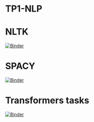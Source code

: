 # TP1-NLP
# NLTK
[![Binder](https://mybinder.org/badge_logo.svg)](https://mybinder.org/v2/gh/Aoutman-ait-mbarK/TP-NLP/main?filepath=nltk%20.ipynb)


# SPACY
[![Binder](https://mybinder.org/badge_logo.svg)](https://mybinder.org/v2/gh/Aoutman-ait-mbarK/TP-NLP/main?filepath=spacy.ipynb)


# Transformers tasks
[![Binder](https://mybinder.org/badge_logo.svg)](https://mybinder.org/v2/gh/Aoutman-ait-mbarK/TP-NLP/main?filepath=Transformers%20.ipynb)


